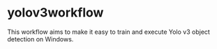 # yolov3workflow
This workflow aims to make it easy to train and execute Yolo v3 object detection on Windows.
